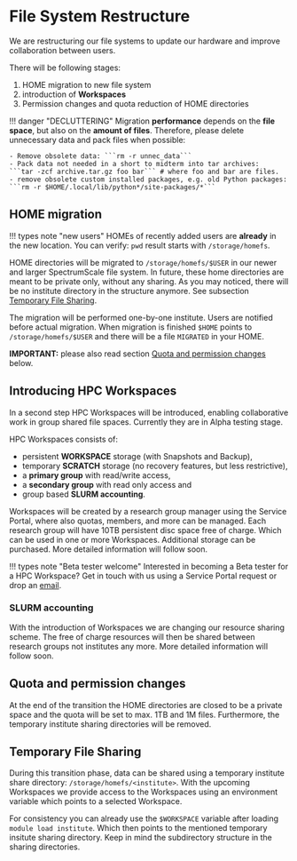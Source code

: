 # File System Restructure
We are restructuring our file systems to update our hardware and improve collaboration between users. 

There will be following stages:

1. HOME migration to new file system
2. introduction of **Workspaces**
3. Permission changes and quota reduction of HOME directories

!!! danger "DECLUTTERING"
    Migration **performance** depends on the **file space**, but also on the **amount of files**. Therefore, please delete unnecessary data and pack files when possible:

    - Remove obsolete data: ```rm -r unnec_data```
    - Pack data not needed in a short to midterm into tar archives:
    ```tar -zcf archive.tar.gz foo bar``` # where foo and bar are files.
    - remove obsolete custom installed packages, e.g. old Python packages:
    ```rm -r $HOME/.local/lib/python*/site-packages/*```

## HOME migration

!!! types note "new users"
    HOMEs of recently added users are **already** in the new location. You can verify: `pwd` result starts with `/storage/homefs`.

HOME directories will be migrated to `/storage/homefs/$USER` in our newer and larger SpectrumScale file system. In future, these home directories are meant to be private only, without any sharing. 
As you may noticed, there will be no institute directory in the structure anymore. See subsection [Temporary File Sharing](#temporary_file_sharing).

The migration will be performed one-by-one institute. Users are notified before actual migration. When migration is finished `$HOME` points to `/storage/homefs/$USER` and there will be a file `MIGRATED` in your HOME. 

**IMPORTANT:** please also read section [Quota and permission changes](#quota_and_permission_changes) below.

## Introducing HPC Workspaces
In a second step HPC Workspaces will be introduced, enabling collaborative work in group shared file spaces. Currently they are in Alpha testing stage. 

HPC Workspaces consists of:

 - persistent **WORKSPACE** storage (with Snapshots and Backup), 
 - temporary **SCRATCH** storage (no recovery features, but less restrictive), 
 - a **primary group** with read/write access, 
 - a **secondary group** with read only access and 
 - group based **SLURM accounting**. 

Workspaces will be created by a research group manager using the Service Portal, where also quotas, members, and more can be managed. 
Each research group will have 10TB persistent disc space free of charge. Which can be used in one or more Workspaces. Additional storage can be purchased. 
More detailed information will follow soon. 

!!! types note "Beta tester welcome"
    Interested in becoming a Beta tester for a HPC Workspace? Get in touch with us using a Service Portal request or drop an [email](mailto:hpc@id.unibe.ch).

### SLURM accounting
With the introduction of Workspaces we are changing our resource sharing scheme. The free of charge resources will then be shared between research groups not institutes any more. 
More detailed information will follow soon. 

## Quota and permission changes
At the end of the transition the HOME directories are closed to be a private space and the quota will be set to max. 1TB and 1M files. Furthermore, the temporary institute sharing directories will be removed. 


## Temporary File Sharing
During this transition phase, data can be shared using a temporary institute share directory: `/storage/homefs/<institute>`. 
With the upcoming Workspaces we provide access to the Workspaces using an environment variable which points to a selected Workspace. 

For consistency you can already use the `$WORKSPACE` variable after loading `module load institute`. Which then points to the mentioned temporary insitute sharing directory. Keep in mind the subdirectory structure in the sharing directories. 

